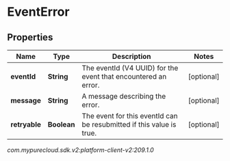 # EventError


## Properties

| Name | Type | Description | Notes |
| ------------ | ------------- | ------------- | ------------- |
| **eventId** | **String** | The eventId (V4 UUID) for the event that encountered an error. |  [optional] |
| **message** | **String** | A message describing the error. |  [optional] |
| **retryable** | **Boolean** | The event for this eventId can be resubmitted if this value is true. |  [optional] |




_com.mypurecloud.sdk.v2:platform-client-v2:209.1.0_
